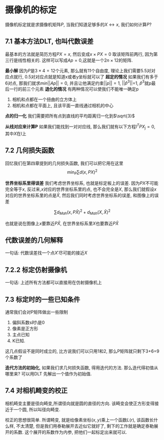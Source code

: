 # 摄像机的标定

摄像机标定就是求摄像机矩阵$P$, 当我们知道足够多的$X \leftrightarrow x$, 我们如何计算$P$?

## 7.1 基本方法DLT, 也叫代数误差

最基本的方法就是简历方程$PX=x$, 然后变成$x \times PX = 0$ 取该矩阵前两行, 因为第三行是线性相关的. 这样可以写成$Ap=0$,这就是一个$2n \times 12$的矩阵.

**最小解** 因为$P$是$3 \times 4 = 12$个元素, 那么就有11个自由度, 理论上我们需要5.5对对应点就行, 0.5对对应点就是知道x或者y坐标就可以了
**超定的情况** 如果我们有多于6对点, 那我们就求$min||Ap||=0$, 并且让他满足约束$||p||=1$, $||\hat{p}^3||$=1, $\hat{p}^3$就p最后一行的前三个元素
**退化的情况** 
有两种情况可以使我们不能唯一确定p
1. 相机和点都在一个扭曲的立方体上
2. 相机和点都在平面上, 且该平面一直线通过相机的中心

**点的归一化** 我们需要把所有点到直线的平均距离归一化到$\sqrt{3}$

**从线对应来计算P** 如果我们能找到一对对应线, 那么我们就有以下方程$l^TPX_j=0$, 其中$X$在$l$上

## 7.2 几何损失函数

回忆我们在第四章提到的几何损失函数, 我们可以把它用在这里
$$
\min_P \sum d(x,PX)^2
$$

**世界坐标系里得误差** 我们考虑世界坐标系, 也就是标定板上的误差. 因为$PX$不可能完全等于$x$, 反过来,$x$对应的世界坐标系里的点, 也不会完全是$X$, 那么我们就假设$x$对应的世界坐标系里的点是$\hat{X}$, 然后我们同时考虑世界坐标系的误差, 和图像上的误差

$$
\sum d_{Mah}(x, P \hat{X})^2 + d_{Mah}(X, \hat{X})^2
$$

也就是说在图像上$x$要靠近$P \hat{X}$, 在世界坐标系里$X$也要靠近$P \hat{X}$

## 代数误差的几何解释

一句话: 代数误差找一个点$X'$尽可能的接近$X$

## 7.2.2 标定仿射摄像机

一句话: 上述所有方法都可以直接用在仿射摄像机上

## 7.3 标定时的一些已知条件

通常我们会对P矩阵做出一些限制
1. 偏斜系数s时\是0
2. 像素是正方形
3. 主点已知
4. K已知.

这几点假设不是同时成立的, 比方说我们可以只用1和2, 那么P矩阵就只剩下3+6=9个系数了 

**迭代方法的初始化**, 如果我们求几何损失函数, 得用迭代的方法. 那么迭代得初值从哪里来? 可以用DLT 先解出一个值作为初始值.

## 7.4 对相机畸变的校正

相机畸变主要是径向畸变,所谓径向就是圆的直径的方向. 该畸变会使正方形变得接近于一个圆, 所以叫径向畸变.

校正的思想很简单. 所谓畸变, 就是给像素坐标$(x,y)$乘上一个函数$L(r)$, 该函数长什么样, 不太清楚, 但是我们用泰勒展开去近似它就好了, 剩下的工作就是确定泰勒展开的系数. 这个展开的系数作为内参, 把他们一起标定出来就可以.
